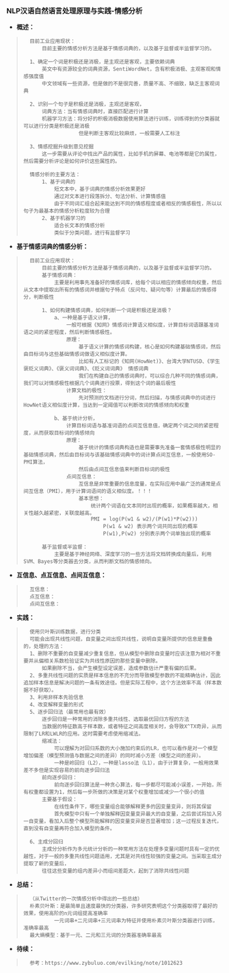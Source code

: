 ### NLP汉语自然语言处理原理与实践-情感分析
- **概述：**
>       目前工业应用现状：
>           目前主要的情感分析方法是基于情感词典的，以及基于监督或半监督学习的。
>
>       1、确定一个词是积极还是消极，是主观还是客观，主要依赖词典
>           英文中有资源较全的词典资源，SentiWordNet，含有积极消极、主观客观和情感强度值
>           中文领域有一些资源，但是做的不是很完善，质量不高、不细致，缺乏主客观词典
>
>       2、识别一个句子是积极还是消极，主观还是客观，
>           词典方法：当有情感词典时，直接匹配进行计算
>           机器学习方法：将分好的积极消极数据使用算法进行训练，训练得到的分类器就可以进行分类是积极还是消极
>                       但是判断主客观比较麻烦，一般需要人工标注
>
>       3、情感挖掘升级到意见挖掘
>           这一步需要从评论中找出产品的属性，比如手机的屏幕、电池等都是它的属性，然后需要分析评论是如何评价这些属性的。
>
>       情感分析的主要方法：
>           1、基于词典的
>               短文本中，基于词典的情感分析效果更好
>               通过对文本进行段落拆分、句法分析、计算情感值
>               由于不同词汇组合起来能达到不同的情感程度或者相反的情感极性，所以以句子为最基本的情感分析粒度较为合理
>           2、基于机器学习的
>               适合长文本的情感分析
>               类似于分类问题，进行有监督学习
>

- **基于情感词典的情感分析：**
>       目前工业应用现状：
>           目前主要的情感分析方法是基于情感词典的，以及基于监督或半监督学习的。
>           基于情感词典：
>               主要是利用事先准备好的情感词库，给每个词以相应的情感倾向权重，然后从文本中提取出所有的情感词并根据句子特点（反问句、疑问句等）计算最后的情感得分，判断极性
>
>           1、如何构建情感词典，如何判断一个词是积极还是消极？
>               a、一种是基于语义计算，
>                   一般可根据《知网》情感词计算语义相似度，计算目标词语跟基准词语之间的紧密程度，然后判断情感极性。
>                   原理：
>                       基于语义计算的情感词构建，核心是如何构建基础情感词，然后由目标词与这些基础情感词做语义相似度计算。
>                       比如有人工标记的《知网(HowNet)》、台湾大学NTUSD、《学生褒贬义词典》、《褒义词词典》、《贬义词词典》 情感词典
>                       我们在构建自己的情感词典时，可以综合几种不同的情感词典，我们可以对情感极性根据几个词典进行投票，得到这个词的最后极性
>                   计算文档的极性：
>                       先对预测的文档进行分词，然后扫描，与情感词典中的词进行HowNet语义相似度计算，当达到一定阈值可以判断改词的情感倾向和权重
>
>               b、基于统计分析，
>                   计算目标词语与基准词语的点间互信息值，确定两个词之间的紧密程度，从而获取目标词的情感倾向
>                   原理：
>                       基于统计的情感词典构造也是需要事先准备一套情感极性明显的基础情感词典，然后由目标词与该基础情感词典中的词计算点间互信息，一般使用SO-PMI算法，
>                       然后由点间互信息值来判断目标词的极性
>                   点间互信息：
>                       互信息是非常重要的信息度量，在实际应用中最广泛的通常是点间互信息（PMI），用于计算词语间的语义相似度。！！！
>                       基本思想：
>                           统计两个词语在文本同时出现的概率，如果概率越大，相关性越久越紧密，关联度越高。
>                           PMI = log(P(w1 & w2)/(P(w1)*P(w2)))
>                               P(w1 & w2) 表示两个词共同出现的概率
>                               P(w1),P(w2) 分别表示两个词单独出现的概率
>
>           基于监督或半监督：
>               主要是基于神经网络、深度学习的一些方法将文档转换成向量后，利用SVM、Bayes等分类器去分类，从而判断文档的情感倾向。
>


- **互信息、点互信息、点间互信息：**
>       互信息：
>       点互信息：
>       点间互信息：
>
>
>
>
>
>
>
>
>
>
>
>
>
>


- **实践：**
>       使用贝叶斯训练数据，进行分类
>       可能会出现共线性问题，自变量之间出现共线性，说明自变量所提供的信息是重叠的，处理的方法：
>       1、删除不重要的自变量减少重复信息，但从模型中删除自变量时应该注意为相对不重要并从偏相关系数检验证实为共线性原因的那些变量中删除。
>           如果删除不当，会产生模型设定误差，造成参数估计严重有偏的后果。
>       2、多重共线性问题的实质是样本信息的不充分而导致模型参数的不能精确估计，因此追加样本信息是解决问题的一条有效途径。但是实际工程中，这个方法效率不高（样本数据不好获取）。
>       3、利用非样本先验信息
>       4、改变解释变量的形式
>       5、逐步回归法（最常用也最有效）
>           逐步回归是一种常用的消除多重共线性、选取最优回归方程的方法
>           当数据的特征数高于样本数，或者特征之间高度相关时，会导致X^TX奇异，从而限制了LR和LWLR的应用。这时需要考虑使用缩减法。
>           缩减法：
>               可以理解为对回归系数的大小施加约束后的LR，也可以看作是对一个模型增加偏差（模型预测值与数据之间的差异）的同时减小方差（模型之间的差异）。
>               一种是岭回归（L2），一种是lasso法（L1），由于计算复杂，一般用效果差不多但是实现容易的前向逐步回归法
>           前向逐步回归：
>               前向逐步回归算法是一种贪心算法，每一步都尽可能减小误差，一开始，所有权重都设置为1，然后每一步所做的决策是对某个权重增加或减少一个很小的值
>           主要基于假设：
>               在线性条件下，哪些变量组合能够解释更多的因变量变异，则将其保留
>               首先模型中只有一个单独解释因变量变异最大的自变量，之后尝试将加入另一自变量，看加入后整个模型所能解释的因变量变异是否显著增加；这一过程反复迭代，直到没有自变量再符合加入模型的条件。
>
>       6、主成分回归
>           主成分分析作为多元统计分析的一种常用方法在处理多变量问题时具有一定的优越性，对于一般的多重共线性问题适用，尤其是对共线性较强的变量之间。当采取主成分提取了新的变量后，
>           往往这些变量的组内差异小而组间差距大，起到了消除共线性问题
>
>

- **总结：**
>       （从Twitter的一次情感分析中得出的一些总结）
>       朴素贝叶斯：是最简单且速度最快的分类器，许多研究表明这个分类器取得了最好的效果，使用高阶的n元词组提高准确率
>               一元词串+二元词串+三元词串为特征并使用朴素贝叶斯分类器进行训练，准确率最高
>       最大熵模型：基于一元、二元和三元词的分类器准确率最高
>
>
>
>
>
>
>
>
>
>
>
>
>
>
>
>

- **待续：**
>       参考：https://www.zybuluo.com/evilking/note/1012623
>
>
>
>
>
>
>
>
>
>
>
>
>
>
>
>
>
>
>
>
>
>
>
>
>
>
>
>
>
>
>
>
>
>
>
>
>
>
>
>
>
>
>
>
>
>
>
>
>
>
>
>
>
